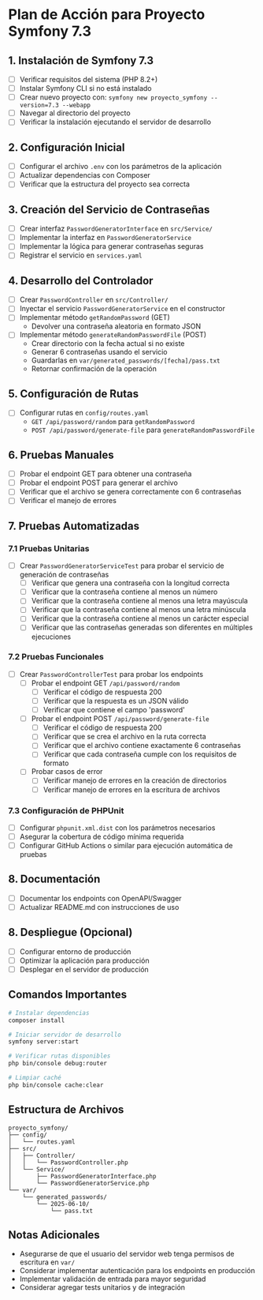 # Plan de Acción para Proyecto Symfony 7.3

## 1. Instalación de Symfony 7.3
- [ ] Verificar requisitos del sistema (PHP 8.2+)
- [ ] Instalar Symfony CLI si no está instalado
- [ ] Crear nuevo proyecto con: `symfony new proyecto_symfony --version=7.3 --webapp`
- [ ] Navegar al directorio del proyecto
- [ ] Verificar la instalación ejecutando el servidor de desarrollo

## 2. Configuración Inicial
- [ ] Configurar el archivo `.env` con los parámetros de la aplicación
- [ ] Actualizar dependencias con Composer
- [ ] Verificar que la estructura del proyecto sea correcta

## 3. Creación del Servicio de Contraseñas
- [ ] Crear interfaz `PasswordGeneratorInterface` en `src/Service/`
- [ ] Implementar la interfaz en `PasswordGeneratorService`
- [ ] Implementar la lógica para generar contraseñas seguras
- [ ] Registrar el servicio en `services.yaml`

## 4. Desarrollo del Controlador
- [ ] Crear `PasswordController` en `src/Controller/`
- [ ] Inyectar el servicio `PasswordGeneratorService` en el constructor
- [ ] Implementar método `getRandomPassword` (GET)
  - Devolver una contraseña aleatoria en formato JSON
- [ ] Implementar método `generateRandomPasswordFile` (POST)
  - Crear directorio con la fecha actual si no existe
  - Generar 6 contraseñas usando el servicio
  - Guardarlas en `var/generated_passwords/[fecha]/pass.txt`
  - Retornar confirmación de la operación

## 5. Configuración de Rutas
- [ ] Configurar rutas en `config/routes.yaml`
  - `GET /api/password/random` para `getRandomPassword`
  - `POST /api/password/generate-file` para `generateRandomPasswordFile`

## 6. Pruebas Manuales
- [ ] Probar el endpoint GET para obtener una contraseña
- [ ] Probar el endpoint POST para generar el archivo
- [ ] Verificar que el archivo se genera correctamente con 6 contraseñas
- [ ] Verificar el manejo de errores

## 7. Pruebas Automatizadas

### 7.1 Pruebas Unitarias
- [ ] Crear `PasswordGeneratorServiceTest` para probar el servicio de generación de contraseñas
  - [ ] Verificar que genera una contraseña con la longitud correcta
  - [ ] Verificar que la contraseña contiene al menos un número
  - [ ] Verificar que la contraseña contiene al menos una letra mayúscula
  - [ ] Verificar que la contraseña contiene al menos una letra minúscula
  - [ ] Verificar que la contraseña contiene al menos un carácter especial
  - [ ] Verificar que las contraseñas generadas son diferentes en múltiples ejecuciones

### 7.2 Pruebas Funcionales
- [ ] Crear `PasswordControllerTest` para probar los endpoints
  - [ ] Probar el endpoint GET `/api/password/random`
    - [ ] Verificar el código de respuesta 200
    - [ ] Verificar que la respuesta es un JSON válido
    - [ ] Verificar que contiene el campo 'password'
  - [ ] Probar el endpoint POST `/api/password/generate-file`
    - [ ] Verificar el código de respuesta 200
    - [ ] Verificar que se crea el archivo en la ruta correcta
    - [ ] Verificar que el archivo contiene exactamente 6 contraseñas
    - [ ] Verificar que cada contraseña cumple con los requisitos de formato
  - [ ] Probar casos de error
    - [ ] Verificar manejo de errores en la creación de directorios
    - [ ] Verificar manejo de errores en la escritura de archivos

### 7.3 Configuración de PHPUnit
- [ ] Configurar `phpunit.xml.dist` con los parámetros necesarios
- [ ] Asegurar la cobertura de código mínima requerida
- [ ] Configurar GitHub Actions o similar para ejecución automática de pruebas

## 8. Documentación
- [ ] Documentar los endpoints con OpenAPI/Swagger
- [ ] Actualizar README.md con instrucciones de uso

## 8. Despliegue (Opcional)
- [ ] Configurar entorno de producción
- [ ] Optimizar la aplicación para producción
- [ ] Desplegar en el servidor de producción

## Comandos Importantes
```bash
# Instalar dependencias
composer install

# Iniciar servidor de desarrollo
symfony server:start

# Verificar rutas disponibles
php bin/console debug:router

# Limpiar caché
php bin/console cache:clear
```

## Estructura de Archivos
```
proyecto_symfony/
├── config/
│   └── routes.yaml
├── src/
│   ├── Controller/
│   │   └── PasswordController.php
│   └── Service/
│       ├── PasswordGeneratorInterface.php
│       └── PasswordGeneratorService.php
└── var/
    └── generated_passwords/
        └── 2025-06-10/
            └── pass.txt
```

## Notas Adicionales
- Asegurarse de que el usuario del servidor web tenga permisos de escritura en `var/`
- Considerar implementar autenticación para los endpoints en producción
- Implementar validación de entrada para mayor seguridad
- Considerar agregar tests unitarios y de integración
